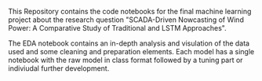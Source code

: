 This Repository contains the code notebooks for the final machine learning project about the research question "SCADA-Driven Nowcasting of Wind Power: 
A Comparative Study of Traditional and LSTM Approaches".

The EDA notebook contains an in-depth analysis and visulation of the data used and some cleaning and preparation elements.
Each model has a single notebook with the raw model in class format followed by a tuning part or indiviudal further development.
